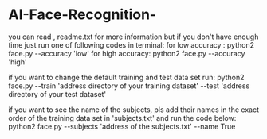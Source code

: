 # AI-Face-Recognition-
you can read , readme.txt for more information
but if you don't have enough time just run one of following codes in terminal:
for low accuracy : python2 face.py --accuracy 'low'
for high accuracy: python2 face.py --accuracy 'high'


if you want to change the default training and test data set run:
python2 face.py --train 'address directory of your training dataset' --test 'address directory of your test dataset'


if you want to see the name of the subjects, pls add their names in the exact order of the training data set in 'subjects.txt'
and run the code below:
python2 face.py --subjects 'address of the subjects.txt' --name True
